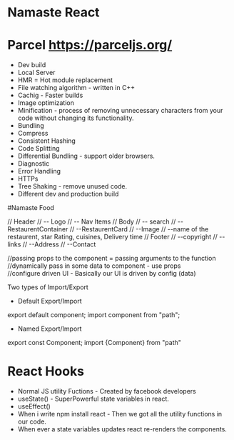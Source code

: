 # Namaste React 


# Parcel https://parceljs.org/
- Dev build
- Local Server
- HMR = Hot module replacement
- File watching algorithm - written in C++
- Cachig - Faster builds 
- Image optimization 
- Minification - process of removing unnecessary characters from your code without changing its functionality.
- Bundling 
- Compress
- Consistent Hashing 
- Code Splitting 
- Differential Bundling - support older browsers.
- Diagnostic 
- Error Handling 
- HTTPs
- Tree Shaking - remove unused code.
- Different dev and production build

#Namaste Food 

// Header
//  -- Logo
//  -- Nav Items
// Body 
//  -- search
//  --RestaurentContainer
//    --RestaurentCard
        //  --Image
        //  --name of the restaurent, star Rating, cuisines, Delivery time
// Footer
//  --copyright
//  --links
//  --Address
//  --Contact


//passing props to the component = passing arguments to the function 
//dynamically pass in some data to component - use props  
//configure driven UI - Basically our UI is driven by config (data) 

Two types of Import/Export

- Default Export/Import

export default component;
import component from "path";

- Named Export/Import

export const Component;
import {Component} from "path"

# React Hooks
- Normal JS utility Fuctions - Created by facebook developers 
- useState() - SuperPowerful state variables in react.
- useEffect() 
- When i write npm install react - Then we got all the utility functions in our code.
- When ever a state variables updates react re-renders the components.